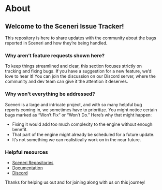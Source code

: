 # About

## Welcome to the Sceneri Issue Tracker!

This repository is here to share updates with the community about the bugs reported in Sceneri and how they’re being handled.

### Why aren’t feature requests shown here?

To keep things streamlined and clear, this section focuses strictly on tracking and fixing bugs. If you have a suggestion for a new feature, we’d love to hear it! You can join the discussion on our Discord server, where the community and dev team can give it the attention it deserves.

### Why won’t everything be addressed?

Sceneri is a large and intricate project, and with so many helpful bug reports coming in, we sometimes have to prioritize. You might notice certain bugs marked as “Won’t Fix” or “Won’t Do.” Here’s why that might happen:

- Fixing it would add too much complexity to the engine without enough benefit.
- That part of the engine might already be scheduled for a future update.
- It’s not something we can realistically work on in the near future.

### Helpful resources

*  [Sceneri Repositories](https://github.com/orgs/nginetechnologies/repositories)
*  [Documentation](https://docs.sceneri.com)
*  [Discord](https://discord.gg/sceneriapp)

Thanks for helping us out and for joining along with us on this journey!

